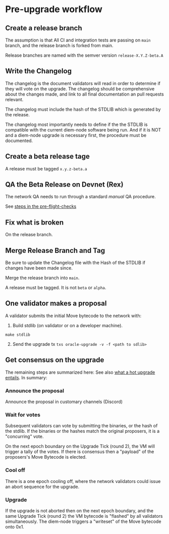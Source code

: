 # Pre-upgrade workflow

## Create a release branch
The assumption is that All CI and integration tests are passing on `main` branch, and the release branch is forked from main.

Release branches are named with the semver version `release-X.Y.Z-beta.A`

## Write the Changelog

The changelog is the document validators will read in order to determine if they will vote on the upgrade. The changelog should be comprehensive about the changes made, and link to all final documentation an pull requests relevant.

The changelog must include the hash of the STDLIB which is generated by the release.

The changelog most importantly needs to define if the the STDLIB is compatible with the current diem-node software being run. And if it is NOT and a diem-node upgrade is necessary first, the procedure must be documented.


## Create a beta release tage
A release must be tagged `x.y.z-beta.a`

## QA the Beta Release on Devnet (Rex)

The network QA needs to run through a standard *manual* QA procedure.

See [steps in the pre-flight-checks](./pre-flight-checks)

## Fix what is broken
On the release branch.

## Merge Release Branch and Tag
Be sure to update the Changelog file with the Hash of the STDLIB if changes have been made since.

Merge the release branch into `main`.

A release must be tagged. It is not `beta` or `alpha`.


## One validator makes a proposal
A validator submits the initial Move bytecode to the network with:

1. Build stdlib (on validator or on a developer machine).

`make stdlib`

2. Send the upgrade tx
`txs oracle-upgrade -v -f <path to sdlib>`


##  Get consensus on the upgrade

The remaining steps are summarized here: See also [what a hot upgrade entails](stdlib-hot-upgrade.md). In summary:

### Announce the proposal

Announce the proposal in customary channels (Discord)

### Wait for votes

Subsequent validators can vote by submitting the binaries, or the hash of the stdlib. If the binaries or the hashes match the original proposers, it is a "concurring" vote.

On the next epoch boundary on the Upgrade Tick (round 2), the VM will trigger a tally of the votes. If there is consensus then a "payload" of the proposers's Move Bytecode is elected.

### Cool off

There is a one epoch cooling off, where the network validators could issue an abort sequence for the upgrade.

### Upgrade
If the upgrade is not aborted then on the next epoch boundary, and the same Upgrade Tick (round 2) the VM bytecode is "flashed" by all validators simultaneously. The diem-node triggers a "writeset" of the Move bytecode onto 0x1.

